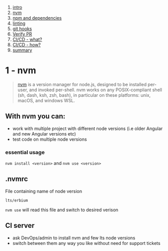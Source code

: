 1. [intro](0-intro.md)
1. [nvm](1-nvm-managing-node-versions.md)
1. [npm and dependencies](2-npm-and-dependencies.md)
1. [linting](3-npm-and-dependencies.md)
1. [git hooks](4-git-hooks.md)
1. [Verify PR](5-verify-pr.md)
1. [CI/CD - what?](6-ci-part-1-what.md)
1. [CI/CD - how?](7-ci-part-2-how.md)
1. [summary](8-summary.md)

# 1 - nvm

> [nvm](https://github.com/nvm-sh/nvm) is a version manager for node.js, designed to be installed per-user, and invoked per-shell.
> nvm works on any POSIX-compliant shell (sh, dash, ksh, zsh, bash), in particular on these platforms: unix, macOS, and windows WSL.

## With nvm you can:

- work with multiple project with different node versions (i.e older Angular and new Angular versions etc)
- test code on multiple node versions

### essential usage

`nvm install <version>` and `nvm use <version>`

## .nvmrc

File containing name of node version

```
lts/erbium
```

`nvm use` will read this file and switch to desired verison

## CI server

- ask DevOps/admin to install nvm and few lts node versions
- switch between them any way you like without need for support tickets
